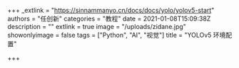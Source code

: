 +++
_extlink = "https://sinnammanyo.cn/docs/docs/yolo/yolov5-start"
authors = "任创新"
categories = "教程"
date = 2021-01-08T15:09:38Z
description = ""
extlink = true
image = "/uploads/zidane.jpg"
showonlyimage = false
tags = ["Python", "AI", "视觉"]
title = "YOLOv5 环境配置"

+++
